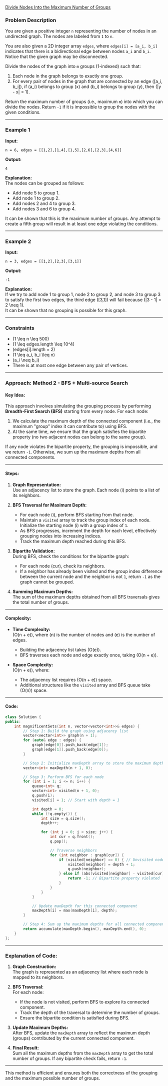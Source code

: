 [Divide Nodes Into the Maximum Number of Groups](https://leetcode.com/problems/divide-nodes-into-the-maximum-number-of-groups/description/)

### Problem Description

You are given a positive integer `n` representing the number of nodes in an undirected graph. The nodes are labeled from `1` to `n`.

You are also given a 2D integer array `edges`, where `edges[i] = [a_i, b_i]` indicates that there is a bidirectional edge between nodes `a_i` and `b_i`. Notice that the given graph may be disconnected.

Divide the nodes of the graph into `m` groups (1-indexed) such that:
1. Each node in the graph belongs to exactly one group.
2. For every pair of nodes in the graph that are connected by an edge \([a_i, b_i]\), if \(a_i\) belongs to group \(x\) and \(b_i\) belongs to group \(y\), then \(|y - x| = 1\).

Return the maximum number of groups (i.e., maximum `m`) into which you can divide the nodes. Return `-1` if it is impossible to group the nodes with the given conditions.

---

### Example 1

**Input:**
```text
n = 6, edges = [[1,2],[1,4],[1,5],[2,6],[2,3],[4,6]]
```

**Output:** 
```text
4
```

**Explanation:**  
The nodes can be grouped as follows:
- Add node 5 to group 1.
- Add node 1 to group 2.
- Add nodes 2 and 4 to group 3.
- Add nodes 3 and 6 to group 4.  

It can be shown that this is the maximum number of groups. Any attempt to create a fifth group will result in at least one edge violating the conditions.

---

### Example 2

**Input:**
```text
n = 3, edges = [[1,2],[2,3],[3,1]]
```

**Output:** 
```text
-1
```

**Explanation:**  
If we try to add node 1 to group 1, node 2 to group 2, and node 3 to group 3 to satisfy the first two edges, the third edge \([3,1]\) will fail because \(|3 - 1| = 2 \neq 1\).  
It can be shown that no grouping is possible for this graph.

---

### Constraints
- \(1 \leq n \leq 500\)
- \(1 \leq edges.length \leq 10^4\)
- \(edges[i].length = 2\)
- \(1 \leq a_i, b_i \leq n\)
- \(a_i \neq b_i\)
- There is at most one edge between any pair of vertices.

---

### Approach: **Method 2 - BFS + Multi-source Search**

#### Key Idea:
This approach involves simulating the grouping process by performing **Breadth-First Search (BFS)** starting from every node. For each node:
1. We calculate the maximum depth of the connected component (i.e., the maximum "group" index it can contribute to) using BFS.
2. At the same time, we ensure that the graph satisfies the bipartite property (no two adjacent nodes can belong to the same group).

If any node violates the bipartite property, the grouping is impossible, and we return `-1`. Otherwise, we sum up the maximum depths from all connected components.

---

#### Steps:

1. **Graph Representation:**  
   Use an adjacency list to store the graph. Each node \(i\) points to a list of its neighbors.

2. **BFS Traversal for Maximum Depth:**  
   - For each node \(i\), perform BFS starting from that node.  
   - Maintain a `visited` array to track the group index of each node. Initialize the starting node \(i\) with a group index of `1`.
   - As BFS progresses, increment the depth for each level, effectively grouping nodes into increasing indices.
   - Track the maximum depth reached during this BFS.

3. **Bipartite Validation:**  
   During BFS, check the conditions for the bipartite graph:
   - For each node \(cur\), check its neighbors.
   - If a neighbor has already been visited and the group index difference between the current node and the neighbor is not `1`, return `-1` as the graph cannot be grouped.

4. **Summing Maximum Depths:**  
   The sum of the maximum depths obtained from all BFS traversals gives the total number of groups.

---

#### Complexity:

- **Time Complexity:**  
  \(O(n + e)\), where \(n\) is the number of nodes and \(e\) is the number of edges.  
  - Building the adjacency list takes \(O(e)\).
  - BFS traverses each node and edge exactly once, taking \(O(n + e)\).

- **Space Complexity:**  
  \(O(n + e)\), where:
  - The adjacency list requires \(O(n + e)\) space.
  - Additional structures like the `visited` array and BFS queue take \(O(n)\) space.

---

#### Code:

```cpp
class Solution {
public:
    int magnificentSets(int n, vector<vector<int>>& edges) {
        // Step 1: Build the graph using adjacency list
        vector<vector<int>> graph(n + 1);
        for (auto& edge : edges) {
            graph[edge[0]].push_back(edge[1]);
            graph[edge[1]].push_back(edge[0]);
        }

        // Step 2: Initialize maxDepth array to store the maximum depth for each connected component
        vector<int> maxDepth(n + 1, 0);

        // Step 3: Perform BFS for each node
        for (int i = 1; i <= n; i++) {
            queue<int> q;
            vector<int> visited(n + 1, 0);
            q.push(i);
            visited[i] = 1; // Start with depth = 1

            int depth = 0;
            while (!q.empty()) {
                int size = q.size();
                depth++;

                for (int j = 0; j < size; j++) {
                    int cur = q.front();
                    q.pop();

                    // Traverse neighbors
                    for (int neighbor : graph[cur]) {
                        if (visited[neighbor] == 0) { // Unvisited node
                            visited[neighbor] = depth + 1;
                            q.push(neighbor);
                        } else if (abs(visited[neighbor] - visited[cur]) != 1) {
                            return -1; // Bipartite property violated
                        }
                    }
                }
            }

            // Update maxDepth for this connected component
            maxDepth[i] = max(maxDepth[i], depth);
        }

        // Step 4: Sum up the maximum depths for all connected components
        return accumulate(maxDepth.begin(), maxDepth.end(), 0);
    }
};
```

---

### Explanation of Code:

1. **Graph Construction:**  
   The graph is represented as an adjacency list where each node is mapped to its neighbors.

2. **BFS Traversal:**  
   For each node:
   - If the node is not visited, perform BFS to explore its connected component.
   - Track the depth of the traversal to determine the number of groups.
   - Ensure the bipartite condition is satisfied during BFS.

3. **Update Maximum Depths:**  
   After BFS, update the `maxDepth` array to reflect the maximum depth (groups) contributed by the current connected component.

4. **Final Result:**  
   Sum all the maximum depths from the `maxDepth` array to get the total number of groups. If any bipartite check fails, return `-1`.

---

This method is efficient and ensures both the correctness of the grouping and the maximum possible number of groups.
